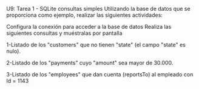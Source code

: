 U9: Tarea 1 - SQLite consultas simples
Utilizando la base de datos que se proporciona como ejemplo, realizar las siguientes actividades:

Configura la conexión para acceder a la base de datos
Realiza las siguientes consultas y muéstralas por pantalla




1-Listado de los "customers" que no tienen "state" (el campo "state" es nulo).


2-Listado de los "payments" cuyo "amount" sea mayor de 30.000.


3-Listado de los "employees" que dan cuenta (reportsTo) al empleado con Id = 1143
